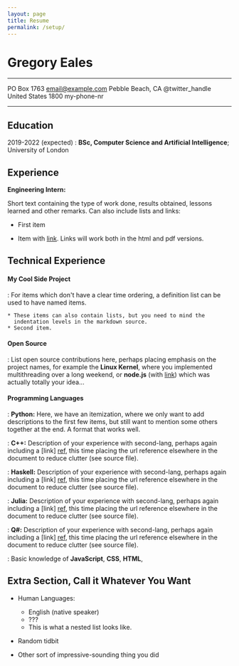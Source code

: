 ```yaml
---
layout: page
title: Resume
permalink: /setup/
---
```


Gregory Eales
============

-------------------     ----------------------------
PO Box 1763                        email@example.com
Pebble Beach, CA                     @twitter_handle
United States                       1800 my-phone-nr
-------------------     ----------------------------

Education
---------

2019-2022 (expected)
:   **BSc, Computer Science and Artificial Intelligence**; University of
    London


Experience
----------

**Engineering Intern:**

Short text containing the type of work done, results obtained,
lessons learned and other remarks. Can also include lists and
links:

* First item

* Item with [link](http://www.example.com). Links will work both in
  the html and pdf versions.


Technical Experience
--------------------

#### My Cool Side Project
:   For items which don't have a clear time ordering, a definition
    list can be used to have named items.

    * These items can also contain lists, but you need to mind the
      indentation levels in the markdown source.
    * Second item.

#### Open Source
:   List open source contributions here, perhaps placing emphasis on
    the project names, for example the **Linux Kernel**, where you
    implemented multithreading over a long weekend, or **node.js**
    (with [link](http://nodejs.org)) which was actually totally
    your idea...

#### Programming Languages

:   **Python:** Here, we have an itemization, where we only want
    to add descriptions to the first few items, but still want to
    mention some others together at the end. A format that works well.

:   **C++:** Description of your experience with second-lang,
    perhaps again including a [link] [ref], this time placing the url
    reference elsewhere in the document to reduce clutter (see source
    file). 

:   **Haskell:** Description of your experience with second-lang,
    perhaps again including a [link] [ref], this time placing the url
    reference elsewhere in the document to reduce clutter (see source
    file).

:   **Julia:** Description of your experience with second-lang,
    perhaps again including a [link] [ref], this time placing the url
    reference elsewhere in the document to reduce clutter (see source
    file).

:   **Q#:** Description of your experience with second-lang,
    perhaps again including a [link] [ref], this time placing the url
    reference elsewhere in the document to reduce clutter (see source
    file).

:   Basic knowledge of **JavaScript**, **CSS**, **HTML**, 

[ref]: https://github.com/gregory-eales/teeny-go

Extra Section, Call it Whatever You Want
----------------------------------------

* Human Languages:

     * English (native speaker)
     * ???
     * This is what a nested list looks like.

* Random tidbit

* Other sort of impressive-sounding thing you did
